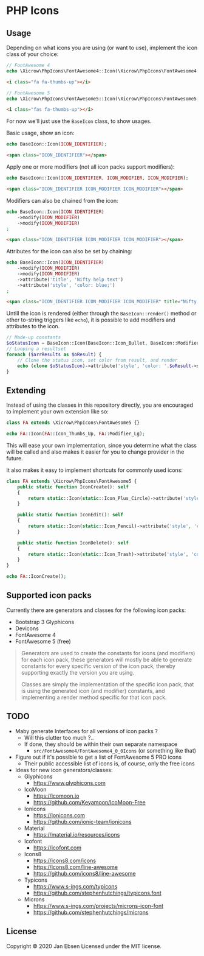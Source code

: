 # PHP Icons

## Usage
Depending on what icons you are using (or want to use), implement the icon class of your choice:
```php
// FontAwesome 4
echo \Xicrow\PhpIcons\FontAwesome4::Icon(\Xicrow\PhpIcons\FontAwesome4::Icon_Thumbs_Up);
```
```html
<i class="fa fa-thumbs-up"></i>
```

```php
// FontAwesome 5
echo \Xicrow\PhpIcons\FontAwesome5::Icon(\Xicrow\PhpIcons\FontAwesome5::Icon_Thumbs_Up);
```
```html
<i class="fas fa-thumbs-up"></i>
```

For now we'll just use the `BaseIcon` class, to show usages.  

Basic usage, show an icon:
```php
echo BaseIcon::Icon(ICON_IDENTIFIER);
```
```html
<span class="ICON_IDENTIFIER"></span>
```

Apply one or more modifiers (not all icon packs support modifiers):
```php
echo BaseIcon::Icon(ICON_IDENTIFIER, ICON_MODIFIER, ICON_MODIFIER);
```
```html
<span class="ICON_IDENTIFIER ICON_MODIFIER ICON_MODIFIER"></span>
```

Modifiers can also be chained from the icon:
```php
echo BaseIcon::Icon(ICON_IDENTIFIER)
    ->modify(ICON_MODIFIER)
    ->modify(ICON_MODIFIER)
;
```
```html
<span class="ICON_IDENTIFIER ICON_MODIFIER ICON_MODIFIER"></span>
```

Attributes for the icon can also be set by chaining:
```php
echo BaseIcon::Icon(ICON_IDENTIFIER)
    ->modify(ICON_MODIFIER)
    ->modify(ICON_MODIFIER)
    ->attribute('title', 'Nifty help text')
    ->attribute('style', 'color: blue;')
;
```
```html
<span class="ICON_IDENTIFIER ICON_MODIFIER ICON_MODIFIER" title="Nifty help text" style="color: blue;"></span>
```

Untill the icon is rendered (either through the `BaseIcon::render()` method or other to-string triggers like `echo`), it is possible to add modifiers and attributes to the icon.
```php
// Made-up constants
$oStatusIcon = BaseIcon::Icon(BaseIcon::Icon_Bullet, BaseIcon::Modifier_Size_X2);
// Looping a resultset
foreach ($arrResults as $oResult) {
    // Clone the status icon, set color from result, and render
    echo (clone $oStatusIcon)->attribute('style', 'color: '.$oResult->strStatusColor.';');
}
```

## Extending
Instead of using the classes in this repository directly, you are encouraged to implement your own extension like so:  
```php
class FA extends \Xicrow\PhpIcons\FontAwesome5 {}

echo FA::Icon(FA::Icon_Thumbs_Up, FA::Modifier_Lg);
```

This will ease your own implementation, since you determine what the class will be called and also makes it easier for you to change provider in the future.  

It also makes it easy to implement shortcuts for commonly used icons:  
```php
class FA extends \Xicrow\PhpIcons\FontAwesome5 {
    public static function IconCreate(): self
    {
        return static::Icon(static::Icon_Plus_Circle)->attribute('style', 'color: green;');
    }

    public static function IconEdit(): self
    {
        return static::Icon(static::Icon_Pencil)->attribute('style', 'color: blue;');
    }

    public static function IconDelete(): self
    {
        return static::Icon(static::Icon_Trash)->attribute('style', 'color: red;');
    }
}

echo FA::IconCreate();
```

## Supported icon packs
Currently there are generators and classes for the following icon packs:
- Bootstrap 3 Glyphicons
- Devicons
- FontAwesome 4
- FontAwesome 5 (free)

> Generators are used to create the constants for icons (and modifiers) for each icon pack, these generators will mostly be able to generate constants for every specific version of the icon pack, thereby supporting exactly the version you are using.
>
> Classes are simply the implementation of the specific icon pack, that is using the generated icon (and modifier) constants, and implementing a render method specific for that icon pack.

## TODO
- Maby generate Interfaces for all versions of icon packs ?
    - Will this clutter too much ?..
    - If done, they should be within their own separate namespace
        - `src/FontAwesome4/FontAwesome4_0_0Icons` (or something like that)
- Figure out if it's possible to get a list of FontAwesome 5 PRO icons
    - Their public accessible list of icons is, of course, only the free icons
- Ideas for new icon generators/classes:
    - Glyphicons
        - https://www.glyphicons.com
    - IcoMoon
        - https://icomoon.io
        - https://github.com/Keyamoon/IcoMoon-Free
    - Ionicons
        - https://ionicons.com
        - https://github.com/ionic-team/ionicons
    - Material
        - https://material.io/resources/icons
    - Icofont
        - https://icofont.com
    - Icons8
        - https://icons8.com/icons
        - https://icons8.com/line-awesome
        - https://github.com/icons8/line-awesome
    - Typicons
        - https://www.s-ings.com/typicons
        - https://github.com/stephenhutchings/typicons.font
    - Microns
        - https://www.s-ings.com/projects/microns-icon-font
        - https://github.com/stephenhutchings/microns

## License
Copyright &copy; 2020 Jan Ebsen
Licensed under the MIT license.
